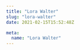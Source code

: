 ```yaml
---
title: "Lora Walter"
slug: "lora-walter"
date: 2021-02-15T15:52:48Z

meta:
  name: "Lora Walter"
---
```


